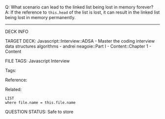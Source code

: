 Q: What scenario can lead to the linked list being lost in memory forever?  
A: If the reference to `this.head` of the list is lost, it can result in the linked list being lost in memory permanently.
<!--ID: 1690376047750-->

---

DECK INFO

TARGET DECK: Javascript::Interview::ADSA - Master the coding interview data structures algorithms - andrei neagoie::Part I - Content::Chapter 1 - Content

FILE TAGS: Javascript Interview

Tags:

Reference:

Related:

```dataview
LIST
where file.name = this.file.name
```

QUESTION STATUS: Safe to store